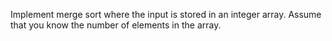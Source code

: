 Implement merge sort where the input is stored in an integer array.
Assume that you know the number of elements in the array.